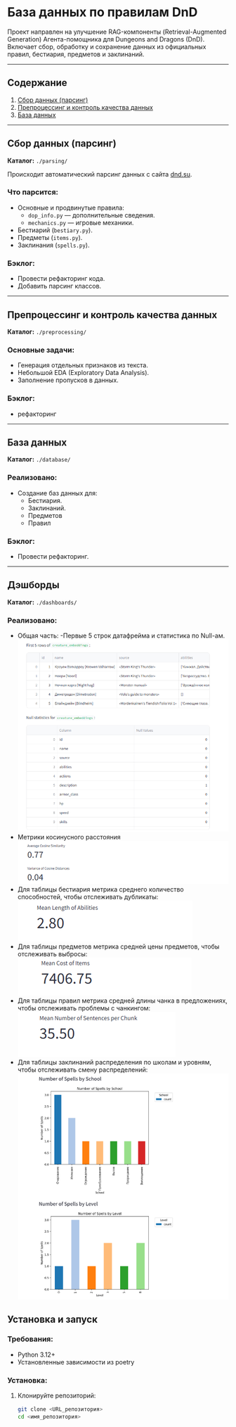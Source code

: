 # База данных по правилам DnD

Проект направлен на улучшение RAG-компоненты (Retrieval-Augmented Generation) Агента-помощника для Dungeons and Dragons (DnD). Включает сбор, обработку и сохранение данных из официальных правил, бестиария, предметов и заклинаний.

---

## Содержание

1. [Сбор данных (парсинг)](#сбор-данных-парсинг)
2. [Препроцессинг и контроль качества данных](#препроцессинг-и-контроль-качества-данных)
3. [База данных](#база-данных)

---

## Сбор данных (парсинг)

**Каталог:** `./parsing/`

Происходит автоматический парсинг данных с сайта [dnd.su](https://dnd.su).  

### Что парсится:
- Основные и продвинутые правила:
  - `dop_info.py` — дополнительные сведения.
  - `mechanics.py` — игровые механики.
- Бестиарий (`bestiary.py`).
- Предметы (`items.py`).
- Заклинания (`spells.py`).

### Бэклог:
- Провести рефакторинг кода.
- Добавить парсинг классов.

---

## Препроцессинг и контроль качества данных

**Каталог:** `./preprocessing/`

### Основные задачи:
- Генерация отдельных признаков из текста.
- Небольшой EDA (Exploratory Data Analysis).
- Заполнение пропусков в данных.

### Бэклог:
- рефакторинг

---

## База данных

**Каталог:** `./database/`

### Реализовано:
- Создание баз данных для:
  - Бестиария.
  - Заклинаний.
  - Предметов
  - Правил

### Бэклог:

- Провести рефакторинг.


---

## Дэшборды

**Каталог:** `./dashboards/`

### Реализовано:
- Общая часть:
  -Первые 5 строк датафрейма и статистика по Null-ам.
  ![general_1](/images/general_1.png)
- Метрики косинусного расстояния
  ![general_2](/images/general_2.png)
- Для таблицы бестиария метрика среднего количество способностей, чтобы отслеживать дубликаты:
  ![creature_1](/images/creature_1.png)
- Для таблицы предметов метрика средней цены предметов, чтобы отслеживать выбросы:
  ![items_1](/images/items_1.png)
- Для таблицы правил метрика средней длины чанка в предложениях, чтобы отслеживать проблемы с чанкингом:
  ![rules_1](/images/rules_1.png)
- Для таблицы заклинаний распределения по школам и уровням, чтобы отслеживать смену распределений:
  ![spells_1](/images/spells_1.png)


## Установка и запуск

### Требования:
- Python 3.12+
- Установленные зависимости из poetry

### Установка:
1. Клонируйте репозиторий:
   ```bash
   git clone <URL_репозитория>
   cd <имя_репозитория>


